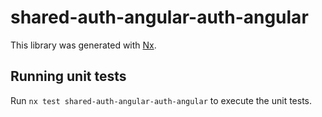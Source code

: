 # shared-auth-angular-auth-angular

This library was generated with [Nx](https://nx.dev).

## Running unit tests

Run `nx test shared-auth-angular-auth-angular` to execute the unit tests.
